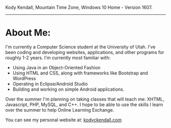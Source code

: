 
Kody Kendall,
Mountain Time Zone,
Windows 10 Home - Version 1607.

---

# About Me:

I'm currently a Computer Science student at the University of Utah. I've been coding and developing websites, applications, 
and other programs for roughly 1-2 years. I'm currently most familiar with: 

- Using Java in an Object-Oriented Fashion
- Using HTML and CSS, along with frameworks like Bootstrap and WordPress
- Operating in Eclipse/Android Studio
- Building and working on simple Android applications. 

Over the summer I'm planning on taking classes that will teach me: XHTML, Javascript, PHP, MySQL, and C++. I hope to be able to
use the skills I learn over the summer to help Online Learning Exchange. 

You can see my personal website at: [kodyckendall.com](www.kodyckendall.com)
